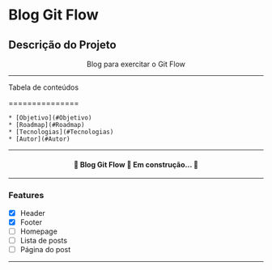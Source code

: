# Blog Git Flow

## Descrição do Projeto
<p align="center">Blog para exercitar o Git Flow</p>

---

Tabela de conteúdos

===============
<!--ts-->
    * [Objetivo](#Objetivo)
    * [Roadmap](#Roadmap)
    * [Tecnologias](#Tecnologias)
    * [Autor](#Autor)
<!--te-->
---

<h4 align="center"> 
	🚧  Blog Git Flow 🚀 Em construção...  🚧
</h4>

---

### Features
- [x] Header
- [x] Footer
- [ ] Homepage
- [ ] Lista de posts
- [ ] Página do post

---